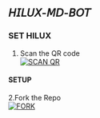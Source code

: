 ## 𝘏𝘐𝘓𝘜𝘟-𝘔𝘋-𝘉𝘖𝘛



### SET HILUX

1. Scan the QR code
    <br>
<a href='htt' target="_blank"><img alt='SCAN QR' src='https://img.shields.io/badge/Scan_qr-100000?style=for-the-badge&logo=scan&logoColor=white&labelColor=black&color=black'/></a>

#### SETUP

2.Fork the Repo
   <br>
<a href='https://github.com/S-U-P-E-R-I-O-R/Hilux-wa-Bot' target="_blank"><img alt='FORK' src='https://img.shields.io/badge/Fork-100000?style=for-the-badge&logo=scan&logoColor=white&labelColor=black&color=black'/></a>

   

